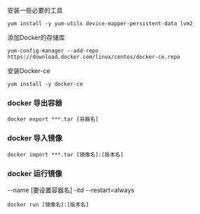 安装一些必要的工具
```
yum install -y yum-utils device-mapper-persistent-data lvm2
```

添加Docker的存储库
```
yum-config-manager --add-repo https://download.docker.com/linux/centos/docker-ce.repo
```

安装Docker-ce
```
yum install -y docker-ce
```




### docker 导出容器
```
docker export ***.tar [容器名]
```

### docker 导入镜像
```
docker import ***.tar [镜像名]:[版本名]
```

### docker 运行镜像

--name [要设置容器名]
-itd --restart=always 
```
docker run [镜像名]:[版本名]
```